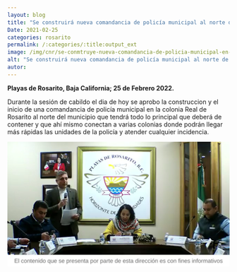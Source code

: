 ```yaml
---
layout: blog
title: "Se construirá nueva comandancia de policía municipal al norte de rosarito"
Date: 2021-02-25
categories: rosarito
permalink: /:categories/:title:output_ext
image: /img/cnr/se-conmtruye-nueva-comandancia-de-policia-municipal-en-rosarito.png
alt: "Se construirá nueva comandancia de policía municipal al norte de rosarito"
autor:
---
```


**Playas de Rosarito, Baja California; 25 de Febrero 2022.** 

Durante la sesión de cabildo el dia de hoy se aprobo la construccion y el inicio de una comandancia de policía municipal en la colonia Real de Rosarito al norte del municipio que tendrá todo lo principal que deberá de contener y que ahí mismo conectan a varias colonias donde podrán llegar más rápidas las unidades de la policía y atender cualquier incidencia.
<div id="carouselExampleSlidesOnly" class="carousel slide" data-ride="carousel">
  <div class="carousel-inner">
    <div class="carousel-item active">
       <img class="d-block w-100" src="/img/cnr/se-conmtruye-nueva-comandancia-de-policia-municipal-en-rosarito.png" loading="lazy"  alt="Se construirá nueva comandancia de policía municipal al norte de rosarito">
    </div>
  </div>
</div>